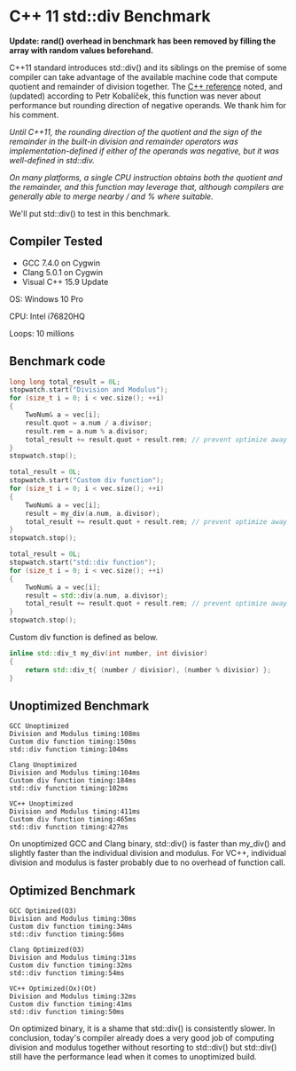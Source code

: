 # C++ 11 std::div Benchmark

__Update: rand() overhead in benchmark has been removed by filling the array with random values beforehand.__

C++11 standard introduces std::div() and its siblings on the premise of some compiler can take advantage of the available machine code that compute quotient and remainder of division together. The [C++ reference](https://en.cppreference.com/w/cpp/numeric/math/div) noted, and (updated) according to Petr Kobal&iacute;ček, this function was never about performance but rounding direction of negative operands. We thank him for his comment.

_Until C++11, the rounding direction of the quotient and the sign of the remainder in the built-in division and remainder operators was implementation-defined if either of the operands was negative, but it was well-defined in std::div._

_On many platforms, a single CPU instruction obtains both the quotient and the remainder, and this function may leverage that, although compilers are generally able to merge nearby / and % where suitable._

We'll put std::div() to test in this benchmark.

## Compiler Tested

* GCC 7.4.0 on Cygwin
* Clang 5.0.1 on Cygwin
* Visual C++ 15.9 Update

OS: Windows 10 Pro

CPU: Intel i76820HQ

Loops: 10 millions

## Benchmark code

```Cpp
long long total_result = 0L;
stopwatch.start("Division and Modulus");
for (size_t i = 0; i < vec.size(); ++i)
{
    TwoNum& a = vec[i];
    result.quot = a.num / a.divisor;
    result.rem = a.num % a.divisor;
    total_result += result.quot + result.rem; // prevent optimize away
}
stopwatch.stop();

total_result = 0L;
stopwatch.start("Custom div function");
for (size_t i = 0; i < vec.size(); ++i)
{
    TwoNum& a = vec[i];
    result = my_div(a.num, a.divisor);
    total_result += result.quot + result.rem; // prevent optimize away
}
stopwatch.stop();

total_result = 0L;
stopwatch.start("std::div function");
for (size_t i = 0; i < vec.size(); ++i)
{
    TwoNum& a = vec[i];
    result = std::div(a.num, a.divisor);
    total_result += result.quot + result.rem; // prevent optimize away
}
stopwatch.stop();
```

Custom div function is defined as below.

```Cpp
inline std::div_t my_div(int number, int divisior)
{
    return std::div_t{ (number / divisior), (number % divisior) };
}
```

## Unoptimized Benchmark

```
GCC Unoptimized
Division and Modulus timing:108ms
Custom div function timing:150ms
std::div function timing:104ms

Clang Unoptimized
Division and Modulus timing:104ms
Custom div function timing:184ms
std::div function timing:102ms

VC++ Unoptimized
Division and Modulus timing:411ms
Custom div function timing:465ms
std::div function timing:427ms
```

On unoptimized GCC and Clang binary, std::div() is faster than my_div() and slightly faster than the individual division and modulus. For VC++, individual division and modulus is faster probably due to no overhead of function call.

## Optimized Benchmark

```
GCC Optimized(O3)
Division and Modulus timing:30ms
Custom div function timing:34ms
std::div function timing:56ms

Clang Optimized(O3)
Division and Modulus timing:31ms
Custom div function timing:32ms
std::div function timing:54ms

VC++ Optimized(Ox)(Ot)
Division and Modulus timing:32ms
Custom div function timing:41ms
std::div function timing:50ms
```

On optimized binary, it is a shame that std::div() is consistently slower. In conclusion, today's compiler already does a very good job of computing division and modulus together without resorting to std::div() but std::div() still have the performance lead when it comes to unoptimized build.



